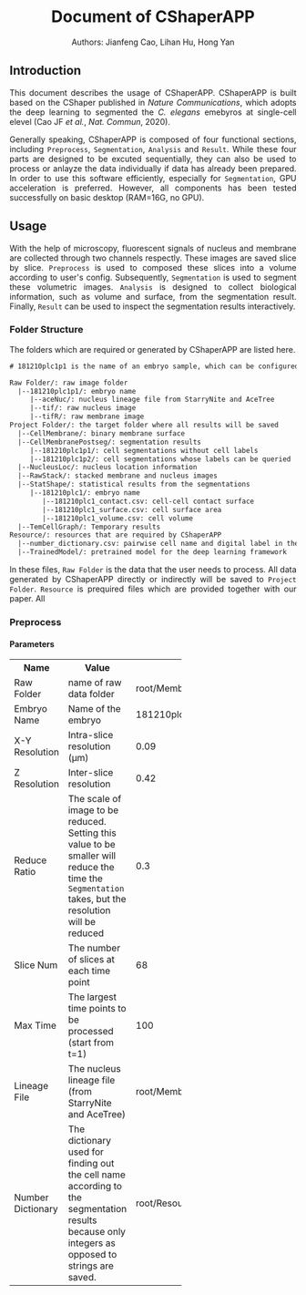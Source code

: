 <center><h1>
  Document of CShaperAPP
  </h1></center>

<p align="center">Authors: Jianfeng Cao, Lihan Hu, Hong Yan</p>

<h2>
  Introduction
</h2>
<p align="justify">This document describes the usage of CShaperAPP. CShaperAPP is built based on the CShaper published in <I>Nature Communications</I>, which adopts the deep learning to segmented the <I>C. elegans</I> emebyros at single-cell elevel (Cao JF <I>et al.</I>, <I>Nat. Commun</I>, 2020).</p>

<p align="justify">Generally speaking, CShaperAPP is composed of four functional sections, including <code>Preprocess</code>, <code>Segmentation</code>, <code>Analysis</code> and  <code>Result</code>. While these four parts are designed to be excuted sequentially, they can also be used to process or anlayze the data individually if data has already been prepared. In order to use this software efficiently, especially for <code>Segmentation</code>, GPU acceleration is preferred. However, all components has been tested successfully on basic desktop (RAM=16G, no GPU).</p>

<h2>Usage</h2>
<p align="justify">With the help of microscopy, fluorescent signals of nucleus and membrane are collected through two channels respectly. These images are saved slice by slice. <code>Preprocess</code> is used to composed these slices into a volume according to user's config. Subsequently, <code>Segmentation</code> is used to segment these volumetric images. <code>Analysis</code> is designed to collect biological information, such as volume and surface, from the segmentation result. Finally, <code>Result</code> can be used to inspect the segmentation results interactively.</p>

<h3>Folder Structure</h3>

The folders which are required or generated by CShaperAPP are listed here. 

```html
# 181210plc1p1 is the name of an embryo sample, which can be configured.

Raw Folder/: raw image folder
  |--181210plc1p1/: embryo name
     |--aceNuc/: nucleus lineage file from StarryNite and AceTree
     |--tif/: raw nucleus image
     |--tifR/: raw membrane image
Project Folder/: the target folder where all results will be saved
  |--CellMembrane/: binary membrane surface
  |--CellMembranePostseg/: segmentation results
     |--181210plc1p1/: cell segmentations without cell labels
     |--181210plc1p2/: cell segmentations whose labels can be queried
  |--NucleusLoc/: nucleus location information
  |--RawStack/: stacked membrane and nucleus images
  |--StatShape/: statistical results from the segmentations
     |--181210plc1/: embryo name
        |--181210plc1_contact.csv: cell-cell contact surface
        |--181210plc1_surface.csv: cell surface area
        |--181210plc1_volume.csv: cell volume
  |--TemCellGraph/: Temporary results 
Resource/: resources that are required by CShaperAPP
  |--number_dictionary.csv: pairwise cell name and digital label in the segmentation
  |--TrainedModel/: pretrained model for the deep learning framework
```

<p align="justify">In these files, <code>Raw Folder</code> is the data that the user needs to process. All data generated by CShaperAPP directly or indirectly will be saved to <code>Project Folder</code>. <code>Resource</code> is prequired files which are provided together with our paper. All </p>

<h3>Preprocess</h3>

<h4>Parameters</h4>

<table style="width: 60%">
  <tr>
    <th>Name</th>
    <th>Value</th>
    <th>Example</th>
  </tr>
  <tr>
    <td>Raw Folder</td>
    <td>name of raw data folder</td>
    <td>root/MembRaw</td>
  </tr>
  <tr>
    <td>Embryo Name</td>
    <td>Name of the embryo</td>
    <td>181210plc1p1</td>
  </tr>
  <tr>
    <td>X-Y Resolution</td>
    <td>Intra-slice resolution (&#956m)</td>
    <td>0.09</td>
  </tr>
  <tr>
    <td>Z Resolution</td>
    <td>Inter-slice resolution</td>
    <td>0.42</td>
  </tr>
  <tr>
    <td>Reduce Ratio</td>
    <td>The scale of image to be reduced. Setting this value to be smaller will reduce the time the <code>Segmentation</code> takes, but the resolution will be reduced</td>
    <td>0.3</td>
  <tr>
    <td>Slice Num</td>
    <td>The number of slices at each time point</td>
    <td>68</td>
  </tr>
  <tr>
    <td>Max Time</td>
    <td>The largest time points to be processed (start from t=1)</td>
    <td>100</td>
  </tr>
  <tr>
    <td>Lineage File</td>
    <td>The nucleus lineage file (from StarryNite and AceTree)</td>
    <td>root/MembRaw/181210plc1p1/aceNuc/CD181210plc1p1.csv</td>
  </tr>
  <tr>
    <td>Number Dictionary</td>
    <td>The dictionary used for finding out the cell name according to the segmentation results because only integers as opposed to strings are saved.</td>
    <td>root/Resource/number_dictionary.csv</td>
  </tr>
</table>


